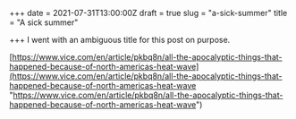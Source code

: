 +++
date = 2021-07-31T13:00:00Z
draft = true
slug = "a-sick-summer"
title = "A sick summer"

+++
I went with an ambiguous title for this post on purpose.

[https://www.vice.com/en/article/pkbq8n/all-the-apocalyptic-things-that-happened-because-of-north-americas-heat-wave](https://www.vice.com/en/article/pkbq8n/all-the-apocalyptic-things-that-happened-because-of-north-americas-heat-wave "https://www.vice.com/en/article/pkbq8n/all-the-apocalyptic-things-that-happened-because-of-north-americas-heat-wave")